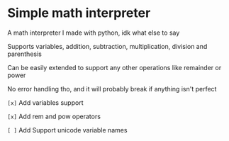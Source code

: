 # Simple math interpreter

A math interpreter I made with python, idk what else to say

Supports variables, addition, subtraction, multiplication, division and parenthesis

Can be easily extended to support any other operations like remainder or power

No error handling tho, and it will probably break if anything isn't perfect

`[x]` Add variables support

`[x]` Add rem and pow operators

`[ ]` Add Support unicode variable names
